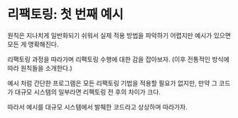 # 리팩토링: 첫 번째 예시
원칙은 지나치게 일반화되기 쉬워서 실제 적용 방법을 파악하기 어렵지만 예시가 있으면 모든 게 명확해진다.

리팩토링 과정을 따라가며 리팩토링 수행에 대한 감을 잡아보자. (이후 전통적인 방식에 따라 원칙들을 소개한다.)

예시 처럼 간단한 프로그램은 모든 리팩토링 기법을 적용할 필요가 없지만, 만약 그 코드가 대규모 시스템의 일부라면 리팩토링 전 후의 차이가 크다.

따라서 예시를 대규모 시스템에서 발췌한 코드라고 상상하며 따라가자.